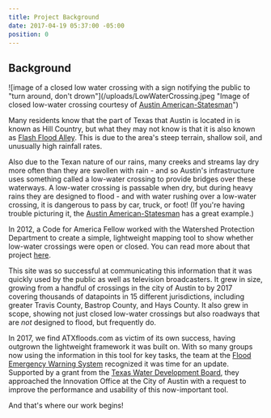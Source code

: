 ```yaml
---
title: Project Background
date: 2017-04-19 05:37:00 -05:00
position: 0
---
```


## Background
![image of a closed low water crossing with a sign notifying the public to "turn around, don't drown"\](/uploads/LowWaterCrossing.jpeg "Image of closed low-water crossing courtesy of [Austin American-Statesman](http://www.statesman.com/weather/flash-flood-watch-canceled-dozens-low-water-crossings-closed/q1li4msqoOGExZBDorDbxM/)")

Many residents know that the part of Texas that Austin is located in is known as Hill Country, but what they may not know is that it is also known as [Flash Flood Alley](http://www.lcra.org/water/floods/Pages/default.aspx). This is due to the area's steep terrain, shallow soil, and unusually high rainfall rates. 

Also due to the Texan nature of our rains, many creeks and streams lay dry more often than they are swollen with rain - and so Austin's infrastructure uses something called a low-water crossing to provide bridges over these waterways. A low-water crossing is passable when dry, but during heavy rains they are designed to flood - and with water rushing over a low-water crossing, it is dangerous to pass by car, truck, or foot! (If you're having trouble picturing it, the [Austin American-Statesman](http://www.statesman.com/weather/flash-flood-watch-canceled-dozens-low-water-crossings-closed/q1li4msqoOGExZBDorDbxM/) has a great example.)

In 2012, a Code for America Fellow worked with the Watershed Protection Department to create a simple, lightweight mapping tool to show whether low-water crossings were open or closed. You can read more about that project [here](https://www.codeforamerica.org/blog/2012/11/02/mapping-floods/).

This site was so successful at communicating this information that it was quickly used by the public as well as television broadcasters. It grew in size, growing from a handful of crossings in the city of Austin to by 2017 covering thousands of datapoints in 15 different jurisdictions, including greater Travis County, Bastrop County, and Hays County. It also grew in scope, showing not just closed low-water crossings but also roadways that are *not* designed to flood, but frequently do.

In 2017, we find ATXfloods.com as victim of its own success, having outgrown the lightweight framework it was built on. With so many groups now using the information in this tool for key tasks, the team at the [Flood Emergency Warning System](http://www.austintexas.gov/department/flood-early-warning-system) recognized it was time for an update. Supported by a grant from the [Texas Water Development Board](http://www.twdb.texas.gov/), they approached the Innovation Office at the City of Austin with a request to improve the performance and usability of this now-important tool. 

And that's where our work begins!
